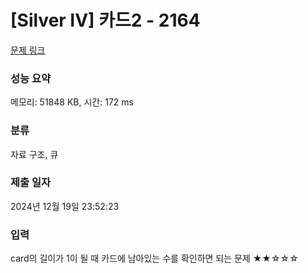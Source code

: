 # [Silver IV] 카드2 - 2164 

[문제 링크](https://www.acmicpc.net/problem/2164) 

### 성능 요약

메모리: 51848 KB, 시간: 172 ms

### 분류

자료 구조, 큐

### 제출 일자

2024년 12월 19일 23:52:23

### 입력 

 <p>card의 길이가 1이 될 때 카드에 남아있는 수를 확인하면 되는 문제
★★☆☆☆
</p>